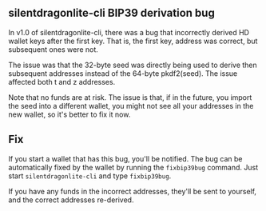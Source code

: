 ## silentdragonlite-cli BIP39 derivation bug

In v1.0 of silentdragonlite-cli, there was a bug that incorrectly derived HD wallet keys after the first key. That is, the first key, address was correct, but subsequent ones were not. 

The issue was that the 32-byte seed was directly being used to derive then subsequent addresses instead of the 64-byte pkdf2(seed). The issue affected both t and z addresses.

Note that no funds are at risk. The issue is that, if in the future, you import the seed into a different wallet, you might not see all your addresses in the new wallet, so it's better to fix it now. 

## Fix
If you start a wallet that has this bug, you'll be notified. 
The bug can be automatically fixed by the wallet by running the `fixbip39bug` command. Just start `silentdragonlite-cli` and type `fixbip39bug`.

If you have any funds in the incorrect addresses, they'll be sent to yourself, and the correct addresses re-derived. 